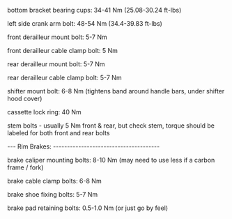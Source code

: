 bottom bracket bearing cups: 34-41 Nm (25.08-30.24 ft-lbs)

left side crank arm bolt: 48-54 Nm (34.4-39.83 ft-lbs)

front derailleur mount bolt: 5-7 Nm

front derailleur cable clamp bolt: 5 Nm

rear derailleur mount bolt: 5-7 Nm

rear derailleur cable clamp bolt: 5-7 Nm

shifter mount bolt: 6-8 Nm (tightens band around handle bars, under shifter hood cover)

cassette lock ring: 40 Nm

stem bolts - usually 5 Nm front & rear, but check stem, torque should be labeled for both front and rear bolts

--- Rim Brakes: --------------------------------------

brake caliper mounting bolts: 8-10 Nm (may need to use less if a carbon frame / fork)

brake cable clamp bolts: 6-8 Nm

brake shoe fixing bolts: 5-7 Nm

brake pad retaining bolts: 0.5-1.0 Nm (or just go by feel)
